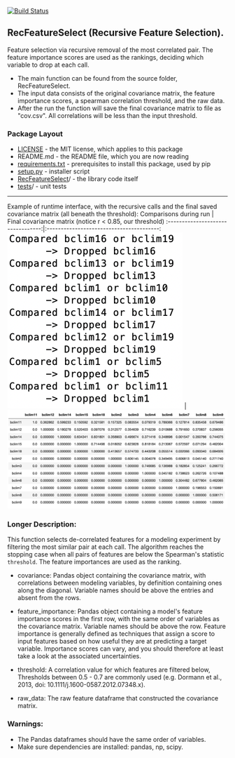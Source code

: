 [![Build Status](https://travis-ci.com/daniel-furman/RecFeatureSelect.svg?branch=main)](https://travis-ci.com/daniel-furman/RecFeatureSelect)

## RecFeatureSelect (Recursive Feature Selection). 

Feature selection via recursive removal of the most correlated pair. The feature importance scores are used as the rankings, deciding which variable to drop at each call.

* The main function can be found from the source folder, RecFeatureSelect.
* The input data consists of the original covariance matrix, the feature importance scores, a spearman correlation threshold, and the raw data. 
* After the run the function will save the final covariance matrix to file as "cov.csv". All correlations will be less than the input threshold.  

### Package Layout

* [LICENSE](https://github.com/daniel-furman/RecFeatureSelect/blob/main/LICENSE) - the MIT license, which applies to this package
* README.md - the README file, which you are now reading
* [requirements.txt](https://github.com/daniel-furman/RecFeatureSelect/blob/main/requirements.txt) - prerequisites to install this package, used by pip
* [setup.py](https://github.com/daniel-furman/RecFeatureSelect/blob/main/setup.py) - installer script
* [RecFeatureSelect](https://github.com/daniel-furman/RecFeatureSelect/tree/main/RecFeatureSelect)/ - the library code itself
* [tests](https://github.com/daniel-furman/RecFeatureSelect/tree/main/test)/ - unit tests

---

Example of runtime interface, with the recursive calls and the final saved covariance matrix (all beneath the threshold):
Comparisons during run | Final covariance matrix (notice r < 0.85, our threshold)
:---------------------------------:|:----------------------------------------:
![](data/img3.png) | ![](data/img2.png)

### Longer Description:

This function selects de-correlated features for a modeling experiment by filtering the most similar pair at each call. The algorithm reaches the
stopping case when all pairs of features are below the Spearman's statistic `threshold`. The feature importances are used as the ranking.

* covariance: Pandas object containing the covariance matrix, with
        correlations between modeling variables, by definition containing
        ones along the diagonal. Variable names should be above the
        entries and absent from the rows.

* feature_importance: Pandas object containing a model's feature importance
        scores in the first row, with the same order of variables as the
        covariance matrix. Variable names should be above the row. Feature
        importance is generally defined as techniques that assign a score to
        input features based on how useful they are at predicting a target
        variable. Importance scores can vary, and you should therefore
        at least take a look at the associated uncertainties.

* threshold: A correlation value for which features are filtered below,
        Thresholds between 0.5 - 0.7 are commonly used (e.g. Dormann et al.,
        2013, doi: 10.1111/j.1600-0587.2012.07348.x).

* raw_data: The raw feature dataframe that constructed the covariance matrix.

### Warnings:

* The Pandas dataframes should have the same order of variables.
* Make sure dependencies are installed: pandas, np, scipy.
